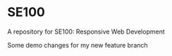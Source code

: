 # SE100

A repository for SE100: Responsive Web Development

Some demo changes for my new feature branch